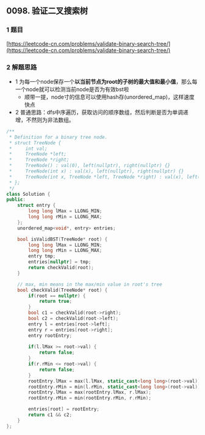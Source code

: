 ## 0098. 验证二叉搜索树

### 1 题目
[https://leetcode-cn.com/problems/validate-binary-search-tree/](https://leetcode-cn.com/problems/validate-binary-search-tree/)

### 2 解题思路
- 1 为每一个node保存一个**以当前节点为root的子树的最大值和最小值**，那么每一个node就可以检测当前node是否为有效bst啦
  - 顺带一提，node寸的信息可以使用hash存(unordered_map)，这样速度快点
- 2 普通思路：dfs中序遍历，获取访问的顺序数组，然后判断是否为单调递增，不然则为非法数组。
```cpp
/**
 * Definition for a binary tree node.
 * struct TreeNode {
 *     int val;
 *     TreeNode *left;
 *     TreeNode *right;
 *     TreeNode() : val(0), left(nullptr), right(nullptr) {}
 *     TreeNode(int x) : val(x), left(nullptr), right(nullptr) {}
 *     TreeNode(int x, TreeNode *left, TreeNode *right) : val(x), left(left), right(right) {}
 * };
 */
class Solution {
public:
    struct entry {
        long long lMax = LLONG_MIN;
        long long rMin = LLONG_MAX;
    };
    unordered_map<void*, entry> entries;

    bool isValidBST(TreeNode* root) {
        long long lMax = LLONG_MIN;
        long long rMin = LLONG_MAX;
        entry tmp;
        entries[nullptr] = tmp;
        return checkValid(root);
    }

    // max, min means in the max/min value in root's tree
    bool checkValid(TreeNode* root) {
        if(root == nullptr) {
            return true;
        }
        bool c1 = checkValid(root->right);
        bool c2 = checkValid(root->left);
        entry l = entries[root->left];
        entry r = entries[root->right];
        entry rootEntry;
        
        if(l.lMax >= root->val) {
            return false;
        }
        if(r.rMin <= root->val) {
            return false;
        }
        rootEntry.lMax = max(l.lMax, static_cast<long long>(root->val));
        rootEntry.rMin = min(l.rMin, static_cast<long long>(root->val));
        rootEntry.lMax = max(rootEntry.lMax, r.lMax);
        rootEntry.rMin = min(rootEntry.rMin, r.rMin);

        entries[root] = rootEntry;
        return c1 && c2;
    }
};
```
